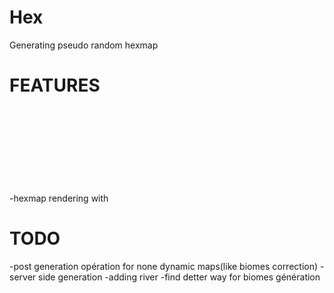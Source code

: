 Hex
===

Generating pseudo random hexmap

FEATURES
====

-hexmap rendering with <svg> with d3.js
-PRNG with alea.js
-noise with simplex-noise.js
-shape with NURBS(three.js),layering NURBS of differente size(2^) to produce better shape
-biomes(elevation/humidity)

TODO
===

-post generation opération for none dynamic maps(like biomes correction)
-server side generation
-adding river
-find detter way for biomes génération
